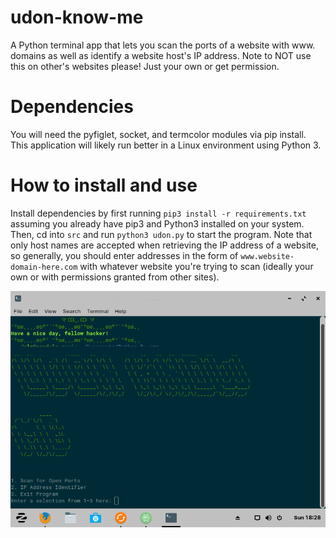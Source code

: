 # udon-know-me
A Python terminal app that lets you scan the ports of a website with www. domains as well as identify a website host's IP address. Note to NOT use this on other's websites please! Just your own or get permission.
# Dependencies
You will need the pyfiglet, socket, and termcolor modules via pip install. This application will likely run better in a  Linux environment using Python 3.<br/>
# How to install and use
Install dependencies by first running `pip3 install -r requirements.txt` assuming you already have pip3 and Python3 installed on your system. Then, cd into `src` and run `python3 udon.py` to start the program. Note that only host names are accepted when retrieving the IP address of a website, so generally, you should enter addresses in the form of `www.website-domain-here.com` with whatever website you're trying to scan (ideally your own or with permissions granted from other sites). 

![demo](https://github.com/Noodulz/udon-know-me/blob/master/previewdemo.png)
